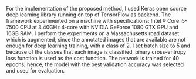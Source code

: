 For the implementation of the proposed method, I used Keras open source deep learning library running on top of TensorFlow as backend. The framework experimented on a 
machine with specifications: Intel ® Core i5-7500 CPU at 3.40GHz 4-core with NVIDIA GeForce 1080 GTX GPU and 16GB RAM. I perform the experiments on a Massachusetts road dataset which is augmented, since the annotated images that are available are not enough for deep learning training, with a class of 2. I set batch size to 
5 and because of the classes that each image is classified, binary cross-entropy loss function is used as the cost function. The network is trained for 40 epochs; hence, the model with the best validation accuracy was selected and used for evaluation.
